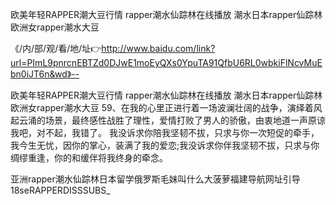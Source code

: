 欧美年轻RAPPER潮大豆行情
rapper潮水仙踪林在线播放
潮水日本rapper仙踪林
欧洲女rapper潮水大豆


《/内/部/观/看/地/址👉http://www.baidu.com/link?url=PImL9pnrcnEBTZd0DJwE1moEyQXs0YpuTA91QfbU6RL0wbkiFlNcvMuEbn0iJT6n&wd》--

欧美年轻RAPPER潮大豆行情
rapper潮水仙踪林在线播放
潮水日本rapper仙踪林
欧洲女rapper潮水大豆
		59、在我的心里正进行着一场波澜壮阔的战争，演绎着风起云涌的场景，最终感性战胜了理性，爱情打败了男人的骄傲，由衷地道一声原谅我吧，对不起，我错了。
我没诉求你陪我坚韧不拔，只求与你一次短促的牵手，我今生无忧，因你的掌心，装满了我的爱恋;我没诉求你伴我坚韧不拔，只求与你绸缪重逢，你的和缓伴将我终身的牵念。





亚洲rapper潮水仙踪林日本留学俄罗斯毛妹叫什么大菠萝福建导航网址引导18seRAPPERDISSSUBS_
